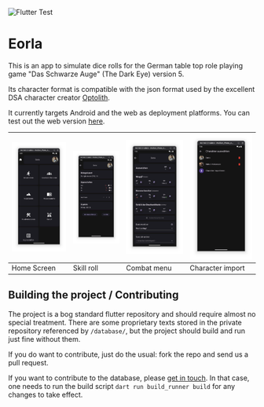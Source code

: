 ![Flutter Test](https://github.com/christiankuhl/eorla/actions/workflows/testing.yaml/badge.svg)

# Eorla

This is an app to simulate dice rolls for the German table top role playing game "Das Schwarze Auge" (The Dark Eye) version 5.

Its character format is compatible with the json format used by the excellent DSA character creator [Optolith](https://optolith.app/de).

It currently targets Android and the web as deployment platforms. You can test out the web version [here](https://christiankuhl.github.io/eorla/).

| ![](https://github.com/christiankuhl/eorla/blob/master/.github/home_screen.png) | ![](https://github.com/christiankuhl/eorla/blob/master/.github/skill_roll.png) | ![](https://github.com/christiankuhl/eorla/blob/master/.github/combat.png) | ![](https://github.com/christiankuhl/eorla/blob/master/.github/characters.png) |
|-----------------|-----------------|-----------------|-----------------|
| Home Screen     | Skill roll      | Combat menu     | Character import|


## Building the project / Contributing

The project is a bog standard flutter repository and should require almost no special treatment. There are some proprietary texts stored in the private repository referenced by `/database/`, but the project should build and run just fine without them.

If you do want to contribute, just do the usual: fork the repo and send us a pull request.

If you want to contribute to the database, please [get in touch](mailto:christian.kuhl84@gmail.com). In that case, one needs to run the build script `dart run build_runner build` for any changes to take effect.

